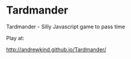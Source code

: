 # Tardmander
Tardmander - Silly Javascript game to pass time

Play at:

http://andrewkind.github.io/Tardmander/
